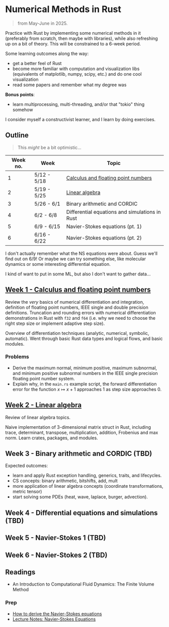 # Numerical Methods in Rust

> from May-June in 2025.

Practice with Rust by implementing some numerical methods in it (preferably from scratch, then maybe with libraries), while also refreshing up on a bit of theory. This will be constrained to a 6-week period.

Some learning outcomes along the way:
- get a better feel of Rust
- become more familiar with computation and visualization libs (equivalents of matplotlib, numpy, scipy, etc.) and do one cool visualization
- read some papers and remember what my degree was

**Bonus points**:
- learn multiprocessing, multi-threading, and/or that "tokio" thing somehow

I consider myself a constructivist learner, and I learn by doing exercises.

## Outline

> This *might* be a bit optimistic...

| Week no. | Week | Topic |
| - | - | - |
| 1 | 5/12 - 5/18 | [Calculus and floating point numbers](#week-1---calculus-and-floating-point-numbers) |
| 2 | 5/19 - 5/25 | [Linear algebra](#week-2---linear-algebra) |
| 3 | 5/26 - 6/1 | Binary arithmetic and CORDIC |
| 4 | 6/2 - 6/8 | Differential equations and simulations in Rust |
| 5 | 6/9 - 6/15 | Navier-Stokes equations (pt. 1) |
| 6 | 6/16 - 6/22 | Navier-Stokes equations (pt. 2) |

I don't actually remember what the NS equations were about. Guess we'll find out on 6/9! Or maybe we can try something else, like molecular dynamics or some interesting differential equation.

I kind of want to put in some ML, but also I don't want to gather data...

## [Week 1 - Calculus and floating point numbers](/week-1/README.md)

Review the *very* basics of numerical differentiation and integration, definition of floating point numbers, IEEE single and double precision definitions. Truncation and rounding errors with numerical differentiation demonstrations in Rust with `f32` and `f64` (i.e. why we need to choose the right step size or implement adaptive step size). 

Overview of differentiation techniques (analytic, numerical, symbolic, automatic). Went through basic Rust data types and logical flows, and basic modules.

### Problems

- Derive the maximum normal, minimum positive, maximum subnormal, and minimum positive subnormal numbers in the IEEE single precision floating point number system.
- Explain why, in the `main.rs` example script, the forward differentiation error for the function $x\mapsto x+1$ approaches $1$ as step size approaches $0$.

## [Week 2 - Linear algebra](/week-2/README.md)

Review of linear algebra topics.

Naive implementation of 3-dimensional matrix struct in Rust, including trace, determinant, transpose, multiplication, addition, Frobenius and max norm. Learn crates, packages, and modules.

## Week 3 - Binary arithmetic and CORDIC (TBD)

Expected outcomes: 
- learn and apply Rust exception handling, generics, traits, and lifecycles.
- CS concepts: binary arithmetic, bitshifts, add, mult
- more application of linear algebra concepts (coordinate transformations, metric tensor)
- start solving some PDEs (heat, wave, laplace, burger, advection).

## Week 4 - Differential equations and simulations (TBD)

## Week 5 - Navier-Stokes 1 (TBD)

## Week 6 - Navier-Stokes 2 (TBD)

## Readings
- An Introduction to Computational Fluid Dynamics: The Finite Volume Method

### Prep
- [How to derive the Navier-Stokes equations](https://cfd.university/learn/10-key-concepts-everyone-must-understand-in-cfd/how-to-derive-the-navier-stokes-equations/)
- [Lecture Notes: Navier-Stokes Equations](https://www.uni-ulm.de/fileadmin/website_uni_ulm/mawi.inst.020/wiedemann/Skripte/EW_Navier-Stokes_Equations.pdf)